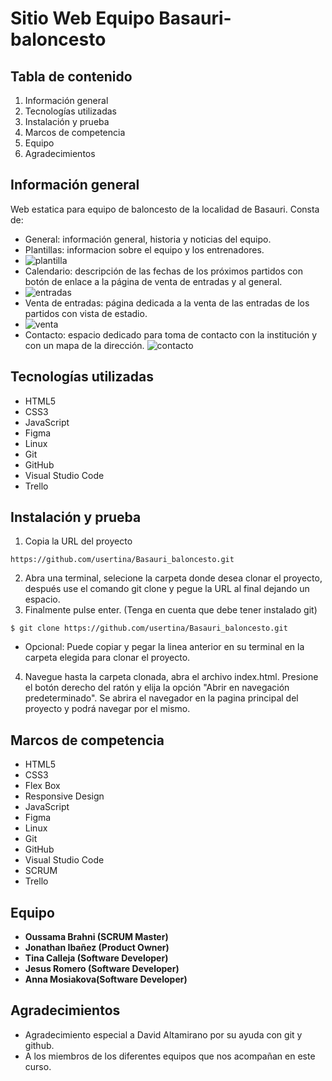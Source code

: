 # Sitio Web Equipo Basauri-baloncesto

## Tabla de contenido

1. Información general
2. Tecnologías utilizadas
3. Instalación y prueba
4. Marcos de competencia
5. Equipo
6. Agradecimientos

## Información general

Web estatica para equipo de baloncesto de la localidad de Basauri. Consta de:

* General: información general, historia y noticias del equipo.
* Plantillas: informacion sobre el equipo y los entrenadores.
* ![plantilla](https://github.com/usertina/Basauri_baloncesto/assets/124672039/86554f29-fdf6-44dd-aa80-daa8afe2c0ea)
* Calendario: descripción de las fechas de los próximos partidos con botón de enlace a la página de venta de entradas y al general.
* ![entradas](https://github.com/usertina/Basauri_baloncesto/assets/124672039/1f1340ea-d20f-4d95-982a-42b9e802740a)
* Venta de entradas: página dedicada a la venta de las entradas de los partidos con vista de estadio.
* ![venta](https://github.com/usertina/Basauri_baloncesto/assets/124672039/5a3260b8-823c-46fa-9197-abbb41788bbd)
* Contacto: espacio dedicado para toma de contacto con la institución y con un mapa de la dirección.
![contacto](https://github.com/usertina/Basauri_baloncesto/assets/124672039/18707137-148b-47fe-8570-1df48a0fb4dd)

## Tecnologías utilizadas

* HTML5
* CSS3
* JavaScript
* Figma
* Linux
* Git
* GitHub
* Visual Studio Code
* Trello

## Instalación y prueba

1. Copia la URL del proyecto
   
```
https://github.com/usertina/Basauri_baloncesto.git
```

2. Abra una terminal, selecione la carpeta donde desea clonar el proyecto, después use el comando git clone y pegue la URL al final dejando un espacio.
3. Finalmente pulse enter. (Tenga en cuenta que debe tener instalado git)

```
$ git clone https://github.com/usertina/Basauri_baloncesto.git
```
* Opcional: Puede copiar y pegar la linea anterior en su terminal en la carpeta elegida para clonar el proyecto.

4. Navegue hasta la carpeta clonada, abra el archivo index.html. Presione el botón derecho del ratón y elija la opción "Abrir en navegación predeterminado". Se abrira el navegador en la pagina 
   principal del proyecto y podrá navegar por el mismo.
   
## Marcos de competencia

* HTML5
* CSS3
* Flex Box
* Responsive Design
* JavaScript
* Figma
* Linux
* Git
* GitHub
* Visual Studio Code
* SCRUM
* Trello

## Equipo

* **Oussama Brahni (SCRUM Master)**  
* **Jonathan Ibañez (Product Owner)**  
* **Tina Calleja (Software Developer)**  
* **Jesus Romero (Software Developer)**  
* **Anna Mosiakova(Software Developer)** 

## Agradecimientos

* Agradecimiento especial a David Altamirano por su ayuda con git y github.
* A los miembros de los diferentes equipos que nos acompañan en este curso.


